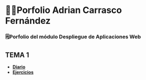 # 👨‍🏫Porfolio Adrian Carrasco Fernández
### 🗒️Porfolio del módulo Despliegue de Aplicaciones Web

## TEMA 1
* [**Diario**](https://github.com/AdriCarrasco22/Porfolio_Adrian_Carrasco_DAW/blob/main/UD1_GitHub_Y_MarkDown/diario_UD1.md) 
* [**Ejercicios**](https://github.com/AdriCarrasco22/Porfolio_Adrian_Carrasco_DAW/blob/main/UD1_GitHub_Y_MarkDown/enlaces_UD1.md)
